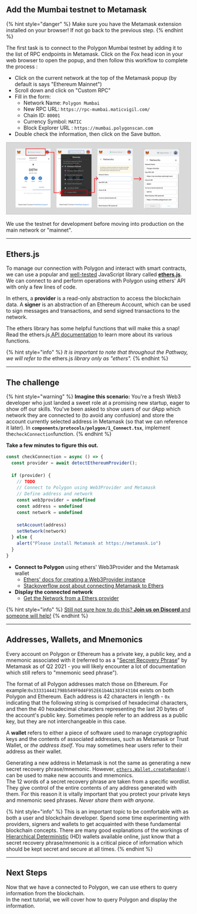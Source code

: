 # 

## Add the Mumbai testnet to Metamask

{% hint style="danger" %}
Make sure you have the Metamask extension installed on your browser! If not go back to the previous step.
{% endhint %}

The first task is to connect to the Polygon Mumbai testnet by adding it to the list of RPC endpoints in Metamask. Click on the Fox head icon in your web browser to open the popup, and then follow this workflow to complete the process :

* Click on the current network at the top of the Metamask popup (by default is says "Ethereum Mainnet")
* Scroll down and click on "Custom RPC"
* Fill in the form:
  * Network Name: `Polygon Mumbai`
  * New RPC URL: `https://rpc-mumbai.maticvigil.com/`
  * Chain ID: `80001`
  * Currency Symbol: `MATIC`
  * Block Explorer URL : `https://mumbai.polygonscan.com`
* Double check the information, then click on the Save button.

![](../../../.gitbook/assets/add_mumbai.png)

We use the testnet for development before moving into production on the main network or "mainnet".

-------------------------------------

## Ethers.js

To manage our connection with Polygon and interact with smart contracts, we can use a popular and [well-tested](https://docs.ethers.io/v5/testing/) JavaScript library called [**ethers.js**](https://docs.ethers.io/v5/api/). We can connect to and perform operations with Polygon using ethers' API with only a few lines of code. 

In ethers, a **provider** is a read-only abstraction to access the blockchain data. A **signer** is an abstraction of an Ethereum Account, which can be used to sign messages and transactions, and send signed transactions to the network.

The ethers library has some helpful functions that will make this a snap! Read the ethers.js[ API documentation](https://docs.ethers.io/v5/api/) to learn more about its various functions. 

{% hint style="info" %}
_It is important to note that throughout the Pathway, we will refer to the_ ethers.js _library only as "_ethers_"._
{% endhint %}

-------------------------------------

## The challenge

{% hint style="warning" %}
**Imagine this scenario:** You're a fresh Web3 developer who just landed a sweet role at a promising new startup, eager to show off our skills. You've been asked to show users of our dApp which network they are connected to (to avoid any confusion) and store the account currently selected address in Metamask (so that we can reference it later). In **`components/protocols/polygon/1_Connect.tsx`**, implement the`checkConnection`function.
{% endhint %}

**Take a few minutes to figure this out.**

```jsx
const checkConnection = async () => {
  const provider = await detectEthereumProvider();

  if (provider) {
    // TODO
    // Connect to Polygon using Web3Provider and Metamask
    // Define address and network
    const web3provider = undefined
    const address = undefined
    const network = undefined

    setAccount(address)
    setNetwork(network)
  } else {
    alert("Please install Metamask at https://metamask.io")
  }
}
```

* **Connect to Polygon** using ethers' Web3Provider and the Metamask wallet  
  * [Ethers' docs for creating a Web3Provider instance](https://docs.ethers.io/v5/api/providers/other/#Web3Provider)  
  * [Stackoverflow post about connecting Metamask to Ethers](https://stackoverflow.com/questions/60785630/how-to-connect-ethers-js-with-metamask)  
* **Display the connected network**  
  * [Get the Network from a Ethers provider](https://docs.ethers.io/v5/api/providers/)

{% hint style="info" %}
[Still not sure how to do this? **Join us on Discord** and someone will help!](https://discord.gg/fszyM7K)
{% endhint %}

-------------------------------------

## Addresses, Wallets, and Mnemonics

Every account on Polygon or Ethereum has a private key, a public key, and a mnemonic associated with it (referred to as a "[Secret Recovery Phrase](https://community.metamask.io/t/what-is-a-secret-recovery-phrase-and-how-to-keep-your-crypto-wallet-secure/3440)" by Metamask as of Q2 2021 - you will likely encounter a lot of documentation which still refers to "mnemonic seed phrase"). 

The format of all Polygon addresses match those on Ethereum. For example:`0x333314441798b549F0d4F952E61b4A1383F43104` exists on both Polygon and Ethereum. Each address is 42 characters in length - `0x` indicating that the following string is comprised of hexadecimal characters, and then the 40 hexadecimal characters representing the last 20 bytes of the account's public key. Sometimes people refer to an address as a public key, but they are not interchangeable in this case.

A **wallet** refers to either a piece of software used to manage cryptographic keys and the contents of associated addresses, such as Metamask or Trust Wallet, or _the address itself_. You may sometimes hear users refer to their address as their wallet.  

Generating a new address in Metamask is not the same as generating a new secret recovery phrase/mnemonic. However, [`ethers.Wallet.createRandom()`](https://docs.ethers.io/v5/api/signer/#Wallet-createRandom) can be used to make new accounts and mnemonics.   
The 12 words of a secret recovery phrase are taken from a specific wordlist. They give control of the entire contents of any address generated with them. For this reason it is vitally important that you protect your private keys and mnemonic seed phrases. _Never share them with anyone_. 

{% hint style="info" %}
This is an important topic to be comfortable with as both a user and blockchain developer. Spend some time experimenting with providers, signers and wallets to get acquainted with these fundamental blockchain concepts. There are many good explanations of the workings of [Hierarchical Deterministic](https://weteachblockchain.org/courses/bitcoin-for-developers/3/hd-wallets) \(HD\) wallets available online, just know that a secret recovery phrase/mnemonic is a critical piece of information which should be kept secret and secure at all times. 
{% endhint %}

-------------------------------------

## Next Steps

Now that we have a connected to Polygon, we can use ethers to query information from the blockchain.  
In the next tutorial, we will cover how to query Polygon and display the information.
